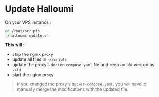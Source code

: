 # Update Halloumi

On your VPS instance :
```bash
cd /root/scripts
./halloumi-update.sh
```

**This will :**
- stop the nginx proxy
- update all files in `~/scripts`
- update the proxy's `docker-compose.yaml` file and keep an old version as `.old`
- start the nginx proxy

> If you changed the proxy's `docker-compose.yaml`, you will have to manually merge the modifications with the updated file.